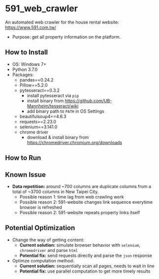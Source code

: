 # 591_web_crawler
An automated web crawler for the house rental website: https://www.591.com.tw/
- Purpose: get all property information on the platform. 

## How to Install 
- OS: Windows 7+
- Python 3.7.0 
- Packages: 
    * pandas==0.24.2
    * Pillow==5.2.0
    * pytesseract==0.3.2
        * install pytesseract via `pip`
        * install binary from https://github.com/UB-Mannheim/tesseract/wiki
        * add binary path to `PATH` in OS Settings
    * beautifulsoup4==4.6.3
    * requests==2.23.0
    * selenium==3.141.0
    * chrome driver 
       * download & install binary from https://chromedriver.chromium.org/downloads

## How to Run

## Known Issue
- **Data repetition:** around ~700 columns are duplicate columns from a total of ~3700 columns in New Taipei City. 
  * Possible reason 1: time lag from web crawling work 
  * Possible reason 2: 591-website changes link sequence everytime browser is refreshed 
  * Possible reason 2: 591-website repeats property links itself 

## Potential Optimization
- Change the way of getting content: 
  * **Current solution:** simulate browser behavior with `selenium`, `chromedriver` and parse `html`
  * **Potential fix:** send requests directly and parse the `json` response
- Optimze computation method: 
  * **Current solution:** sequentially scan all pages, needs to wait in line
  * **Potential fix:** use parallel computation to get more timely results
